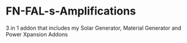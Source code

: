 # FN-FAL-s-Amplifications
3 in 1 addon that includes my Solar Generator, Material Generator and Power Xpansion Addons
